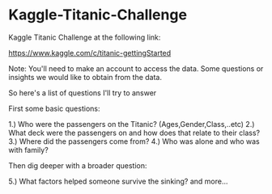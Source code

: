 # Kaggle-Titanic-Challenge
Kaggle Titanic Challenge at the following link:

https://www.kaggle.com/c/titanic-gettingStarted

Note: You'll need to make an account to access the data.
Some questions or insights we would like to obtain from the data.

So here's a list of questions I'll try to answer

First some basic questions:

1.) Who were the passengers on the Titanic? (Ages,Gender,Class,..etc)
2.) What deck were the passengers on and how does that relate to their class?
3.) Where did the passengers come from?
4.) Who was alone and who was with family?

Then dig deeper with a broader question:

5.) What factors helped someone survive the sinking?
and more...
